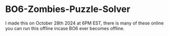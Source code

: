 # BO6-Zombies-Puzzle-Solver
I made this on October 28th 2024 at 6PM EST, there is many of these online you can run this offline incase BO6 ever becomes offline.
